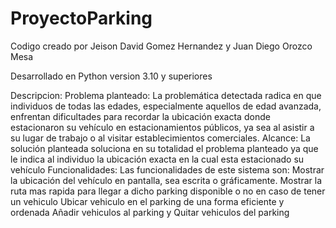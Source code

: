 # ProyectoParking
Codigo creado por Jeison David Gomez Hernandez y Juan Diego Orozco Mesa

 Desarrollado en Python version 3.10 y superiores

 Descripcion:
Problema planteado: La problemática detectada radica en que individuos de todas las edades, especialmente aquellos de edad avanzada, 
enfrentan dificultades para recordar la ubicación exacta donde estacionaron su vehículo en estacionamientos públicos, ya sea al asistir a su lugar de trabajo o al visitar establecimientos comerciales.
Alcance: La solución planteada soluciona en su totalidad el problema planteado ya que le indica al individuo la ubicación exacta en la cual esta estacionado su vehículo
Funcionalidades: Las funcionalidades de este sistema son:
Mostrar la ubicación del vehículo en pantalla, sea escrita o gráficamente.
Mostrar la ruta mas rapida para llegar a dicho parking disponible o no en caso de tener un vehiculo
Ubicar vehiculo en el parking de una forma eficiente y ordenada
Añadir vehiculos al parking y Quitar vehiculos del parking
